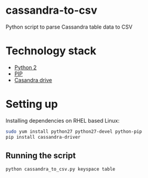 # cassandra-to-csv
Python script to parse Cassandra table data to CSV

# Technology stack
+ [Python 2](https://www.python.org/downloads/release/python-2715/) 
+ [PIP](https://pypi.org/project/pip/)
+ [Casandra drive](https://datastax.github.io/python-driver/) 

# Setting up
Installing dependencies on RHEL based Linux:
```bash
sudo yum install python27 python27-devel python-pip
pip install cassandra-driver
```

## Running the script
```bash
python cassandra_to_csv.py keyspace table
```
